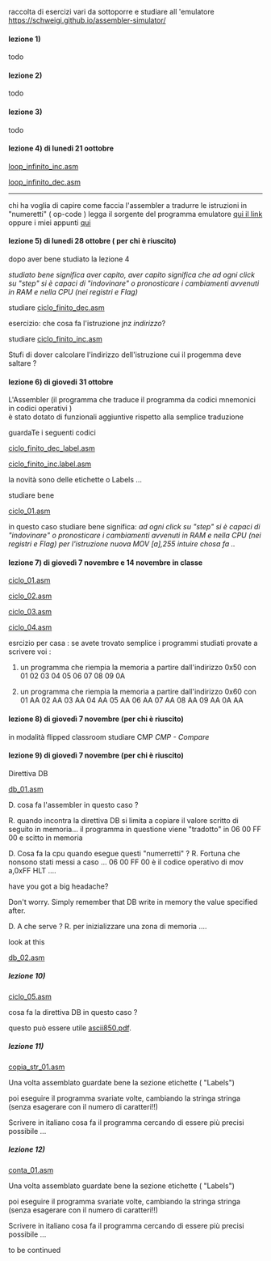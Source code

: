 raccolta di esercizi vari 
da sottoporre e studiare all 'emulatore 
https://schweigi.github.io/assembler-simulator/

#### lezione 1) 

todo

#### lezione 2)

todo 
#### lezione 3)
todo 
#### lezione 4) di lunedi 21 oottobre

  [loop_infinito_inc.asm](loop_infinito_inc.asm)

  [loop_infinito_dec.asm](loop_infinito_dec.asm)

------------------------------------------------------------------------  
  chi ha voglia di capire come  faccia l'assembler a tradurre le istruzioni in "numeretti" ( op-code ) legga 
      il sorgente del programma emulatore [qui il link](https://github.com/Schweigi/assembler-simulator/blob/master/src/assembler/asm.js)
      oppure i miei appunti [qui](assembler.md) 

  
#### lezione 5) di lunedi 28 ottobre ( per chi è riuscito)

  dopo aver bene studiato la lezione 4 

_studiato bene significa aver capito, aver capito significa che ad ogni click su "step" si è capaci di "indovinare" o pronosticare i cambiamenti avvenuti in RAM e nella CPU (nei registri e Flag)_
  
  studiare
   [ciclo_finito_dec.asm](ciclo_finito_dec.asm)
   
   esercizio: che cosa fa l'istruzione jnz _indirizzo_?
   
  studiare 
  [ciclo_finito_inc.asm](ciclo_finito_inc.asm)
  
  Stufi di dover calcolare l'indirizzo dell'istruzione cui il progemma deve saltare ? 
  
  #### lezione 6) di giovedi 31 ottobre
  L'Assembler (il programma che traduce il programma da codici mnemonici in codici operativi )  
  è stato dotato di funzionali aggiuntive rispetto alla semplice traduzione
  
  guardaTe i seguenti codici 
   
   [ciclo_finito_dec_label.asm](ciclo_finito_dec_label.asm)
   
   [ciclo_finito_inc.label.asm](ciclo_finito_inc_label.asm)
   
   la novità sono delle etichette o Labels ...
   
  studiare bene 
  
  [ciclo_01.asm](ciclo_01.asm)
  
  in questo caso studiare bene significa: _ad ogni click su "step" si è capaci di "indovinare" o pronosticare i cambiamenti avvenuti in RAM e nella CPU (nei registri e Flag) per l'istruzione nuova MOV [a],255 intuire chosa fa .._
 
 #### lezione 7) di giovedì 7 novembre e 14 novembre in classe
 
 [ciclo_01.asm](ciclo_01.asm)
  
 [ciclo_02.asm](ciclo_02.asm)
 
 [ciclo_03.asm](ciclo_03.asm)
 
 [ciclo_04.asm](ciclo_04.asm)
 

 
 esrcizio per casa : 
 se avete trovato semplice i programmi studiati provate a scrivere voi :
 1) un programma che riempia la memoria a partire dall'indirizzo 0x50 con 01 02 03 04 05 06 07 08 09 0A
 
 2) un programma che riempia la memoria a partire dall'indirizzo 0x60 con 01 AA 02 AA 03 AA 04 AA 05 AA 06 AA 07 AA 08 AA 09 AA 0A AA
 
#### lezione 8)  di giovedì 7 novembre (per chi è riuscito)

in modalità flipped classroom studiare CMP _CMP - Compare_
 
#### lezione 9) di giovedì 7 novembre (per chi è riuscito)

Direttiva DB 

 [db_01.asm](db_01.asm)

D. cosa fa l'assembler in questo caso ?

R. quando incontra la direttiva DB si limita a copiare il valore scritto di seguito in memoria...
il programma in questione viene "tradotto" in 06 00 FF 00 e scitto in memoria 

D. Cosa fa la cpu quando esegue questi "numerretti" ? 
R. Fortuna che nonsono stati messi a caso ... 06 00 FF 00 è il codice operativo di mov a,0xFF   HLT
....

have you got a big headache? 

Don't worry. Simply remember that DB write in memory the value specified after.

D. A che serve ?
R. per inizializzare una zona di memoria ....

look at this 

 [db_02.asm](db_02.asm)

##### lezione 10) 

 [ciclo_05.asm](ciclo_05.asm)
 
 cosa fa la direttiva DB in questo caso ?
 
 questo può essere utile [ascii850.pdf](ascii850.pdf).
 
 
 ##### lezione 11)
 
 
 [copia_str_01.asm](copia_str_01.asm)
 
 Una volta assemblato guardate bene la sezione etichette ( "Labels")
 
 poi eseguire il programma svariate volte, cambiando la stringa stringa (senza esagerare con il numero di caratteri!!)
 
 Scrivere in italiano cosa fa il programma cercando di essere più precisi possibile ...
 
 
 ##### lezione 12)
 
 [conta_01.asm](conta_01.asm)
 
 
 Una volta assemblato guardate bene la sezione etichette ( "Labels")
 
 poi eseguire il programma svariate volte, cambiando la stringa stringa (senza esagerare con il numero di caratteri!!)
 
 Scrivere in italiano cosa fa il programma cercando di essere più precisi possibile ...


  to be continued 
  
   
   
   
   
 

